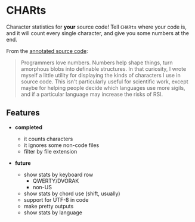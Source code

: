 # CHARts #

Character statistics for **your** source code! Tell `CHARts` where your code is, and it will count every single character, and give you some numbers at the end.

From the [annotated source code][annsrc]:

> Programmers love numbers. Numbers help shape things, turn amorphous blobs into definable structures. In that curiosity, I wrote myself a little utility for displaying the kinds of characters I use in source code. This isn't particularly useful for scientific work, except maybe for helping people decide which languages use more sigils, and if a particular language may increase the risks of RSI.


## Features ##

* **completed**
    - it counts characters
    - it ignores some non-code files
    - filter by file extension


* **future**
    - show stats by keyboard row
        + QWERTY/DVORAK
        + non-US
    - show stats by chord use (shift, usually)
    - support for UTF-8 in code
    - make pretty outputs
    - show stats by language

[annsrc]: http://totolici.github.com/CHARts/docs/charts.html